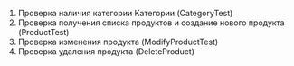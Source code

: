 1. Проверка наличия категории Категории (CategoryTest)
2. Проверка получения списка продуктов и создание нового продукта (ProductTest)
3. Проверка изменения продукта (ModifyProductTest)
4. Проверка удаления продукта (DeleteProduct)